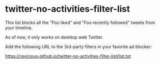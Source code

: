 # twitter-no-activities-filter-list

This list blocks all the "Foo liked" and "Foo recently followed" tweets from your timeline.

As of now, it only works on desktop web Twitter.

Add the following URL to the 3rd-party filters in your favorite ad blocker:

https://ravicious.github.io/twitter-no-activities-filter-list/list.txt

